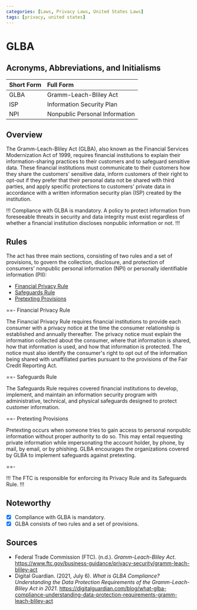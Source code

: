 ```yaml
---
categories: [Laws, Privacy Laws, United States Laws]
tags: [privacy, united states]
---
```


# GLBA

## Acronyms, Abbreviations, and Initialisms

Short Form | Full Form
:--- | :---
GLBA | Gramm-Leach-Bliley Act
ISP | Information Security Plan
NPI | Nonpublic Personal Information

## Overview

The Gramm-Leach-Bliley Act (GLBA), also known as the Financial Services Modernization Act of 1999, requires financial institutions to explain their information-sharing practices to their customers and to safeguard sensitive data. These financial institutions must communicate to their customers how they share the customers' sensitive data, inform customers of their right to opt-out if they prefer that their personal data not be shared with third parties, and apply specific protections to customers' private data in accordance with a written information security plan (ISP) created by the institution.

!!!
Compliance with GLBA is mandatory. A policy to protect information from foreseeable threats in security and data integrity must exist regardless of whether a financial institution discloses nonpublic information or not.
!!!

## Rules

The act has three main sections, consisting of two rules and a set of provisions, to govern the collection, disclosure, and protection of consumers' nonpublic personal information (NPI) or personally identifiable information (PII):

- [Financial Privacy Rule](#financial-privacy-rule)
- [Safeguards Rule](#safeguards-rule)
- [Pretexting Provisions](#pretexting-provisions)

==- Financial Privacy Rule

The Financial Privacy Rule requires financial institutions to provide each consumer with a privacy notice at the time the consumer relationship is established and annually thereafter. The privacy notice must explain the information collected about the consumer, where that information is shared, how that information is used, and how that information is protected. The notice must also identify the consumer's right to opt out of the information being shared with unaffiliated parties pursuant to the provisions of the Fair Credit Reporting Act.

==- Safeguards Rule

The Safeguards Rule requires covered financial institutions to develop, implement, and maintain an information security program with administrative, technical, and physical safeguards designed to protect customer information.

==- Pretexting Provisions

Pretexting occurs when someone tries to gain access to personal nonpublic information without proper authority to do so. This may entail requesting private information while impersonating the account holder, by phone, by mail, by email, or by phishing. GLBA encourages the organizations covered by GLBA to implement safeguards against pretexting.

==-

!!!
The FTC is responsible for enforcing its Privacy Rule and its Safeguards Rule.
!!!

## Noteworthy

- [x] Compliance with GLBA is mandatory.
- [x] GLBA consists of two rules and a set of provisions.

## Sources

- Federal Trade Commission (FTC). (n.d.). *Gramm-Leach-Bliley Act*. https://www.ftc.gov/business-guidance/privacy-security/gramm-leach-bliley-act
- Digital Guardian. (2021, July 6). *What is GLBA Compliance? Understanding the Data Protection Requirements of the Gramm-Leach-Bliley Act in 2021*. https://digitalguardian.com/blog/what-glba-compliance-understanding-data-protection-requirements-gramm-leach-bliley-act